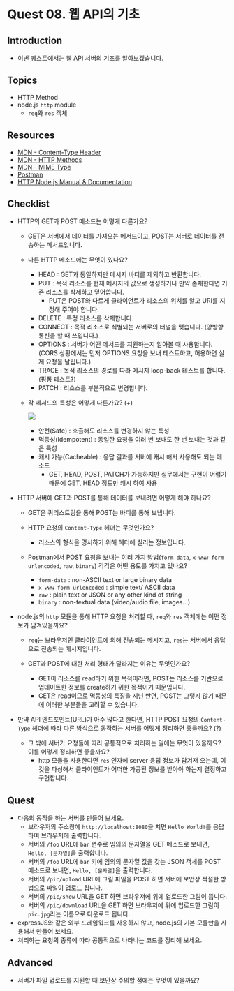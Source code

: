 # Quest 08. 웹 API의 기초

## Introduction

- 이번 퀘스트에서는 웹 API 서버의 기초를 알아보겠습니다.

## Topics

- HTTP Method
- node.js `http` module
  - `req`와 `res` 객체

## Resources

- [MDN - Content-Type Header](https://developer.mozilla.org/en-US/docs/Web/HTTP/Headers/Content-Type)
- [MDN - HTTP Methods](https://developer.mozilla.org/en-US/docs/Web/HTTP/Methods)
- [MDN - MIME Type](https://developer.mozilla.org/en-US/docs/Glossary/MIME_type)
- [Postman](https://chrome.google.com/webstore/detail/postman/fhbjgbiflinjbdggehcddcbncdddomop)
- [HTTP Node.js Manual & Documentation](https://nodejs.org/api/http.html)

## Checklist

- HTTP의 GET과 POST 메소드는 어떻게 다른가요?

  - GET은 서버에서 데이터를 가져오는 메서드이고, POST는 서버로 데이터를 전송하는 메서드입니다.

  - 다른 HTTP 메소드에는 무엇이 있나요?

    - HEAD : GET과 동일하지만 메시지 바디를 제외하고 반환합니다.
    - PUT : 목적 리소스를 현재 메시지의 값으로 생성하거나 만약 존재한다면 기존 리소스를 삭제하고 덮어씁니다.
      - PUT은 POST와 다르게 클라이언트가 리소스의 위치를 알고 URI를 지정해 주어야 합니다.
    - DELETE : 특정 리소스를 삭제합니다.
    - CONNECT : 목적 리소스로 식별되는 서버로의 터널을 맺습니다. (양방향 통신을 할 때 쓰입니다.)\_
    - OPTIONS : 서버가 어떤 메서드를 지원하는지 알아볼 때 사용합니다. (CORS 상황에서는 먼저 OPTIONS 요청을 보내 테스트하고, 허용하면 실제 요청을 날립니다.)
    - TRACE : 목적 리소스의 경로를 따라 메시지 loop-back 테스트를 합니다. (핑퐁 테스트?)
    - PATCH : 리소스를 부분적으로 변경합니다.

  - 각 메서드의 특성은 어떻게 다른가요? (+)

    ![](https://img1.daumcdn.net/thumb/R1280x0/?scode=mtistory2&fname=https%3A%2F%2Fblog.kakaocdn.net%2Fdn%2FUOvbt%2FbtqThZBXamz%2FhkX1UreuXMvecjv1YkEtdK%2Fimg.png)

    - 안전(Safe) : 호출해도 리소스를 변경하지 않는 특성
    - 멱등성(Idempotent) : 동일한 요청을 여러 번 보내도 한 번 보내는 것과 같은 특성
    - 캐시 가능(Cacheable) : 응답 결과를 서버에 캐시 해서 사용해도 되는 메소드
      - GET, HEAD, POST, PATCH가 가능하지만 실무에서는 구현이 어렵기 때문에 GET, HEAD 정도만 캐시 하여 사용

- HTTP 서버에 GET과 POST를 통해 데이터를 보내려면 어떻게 해야 하나요?

  - GET은 쿼리스트링을 통해 POST는 바디를 통해 보냅니다.

  - HTTP 요청의 `Content-Type` 헤더는 무엇인가요?

    - 리소스의 형식을 명시하기 위해 헤더에 실리는 정보입니다.

  - Postman에서 POST 요청을 보내는 여러 가지 방법(`form-data`, `x-www-form-urlencoded`, `raw`, `binary`) 각각은 어떤 용도를 가지고 있나요?
    - `form-data` : non-ASCII text or large binary data
    - `x-www-form-urlencoded` : simple text/ ASCII data
    - `raw` : plain text or JSON or any other kind of string
    - `binary` : non-textual data (video/audio file, images...)

- node.js의 `http` 모듈을 통해 HTTP 요청을 처리할 때, `req`와 `res` 객체에는 어떤 정보가 담겨있을까요?

  - `req`는 브라우저인 클라이언트에 의해 전송되는 메시지고, `res`는 서버에서 응답으로 전송되는 메시지입니다.

  - GET과 POST에 대한 처리 형태가 달라지는 이유는 무엇인가요?
    - GET이 리소스를 read하기 위한 목적이라면, POST는 리소스를 기반으로 업데이트한 정보를 create하기 위한 목적이기 때문입니다.
    - GET은 read이므로 멱등성의 특징을 지닌 반면, POST는 그렇지 않기 때문에 이러한 부분들을 고려할 수 있습니다.

- 만약 API 엔드포인트(URL)가 아주 많다고 한다면, HTTP POST 요청의 `Content-Type` 헤더에 따라 다른 방식으로 동작하는 서버를 어떻게 정리하면 좋을까요? (?)

  - 그 밖에 서버가 요청들에 따라 공통적으로 처리하는 일에는 무엇이 있을까요? 이를 어떻게 정리하면 좋을까요?
    - http 모듈을 사용한다면 `res` 인자에 server 응답 정보가 담겨져 오는데, 이것을 파싱해서 클라이언트가 어떠한 가공된 정보를 받아야 하는지 결정하고 구현합니다.

## Quest

- 다음의 동작을 하는 서버를 만들어 보세요.
  - 브라우저의 주소창에 `http://localhost:8080`을 치면 `Hello World!`를 응답하여 브라우저에 출력합니다.
  - 서버의 `/foo` URL에 `bar` 변수로 임의의 문자열을 GET 메소드로 보내면, `Hello, [문자열]`을 출력합니다.
  - 서버의 `/foo` URL에 `bar` 키에 임의의 문자열 값을 갖는 JSON 객체를 POST 메소드로 보내면, `Hello, [문자열]`을 출력합니다.
  - 서버의 `/pic/upload` URL에 그림 파일을 POST 하면 서버에 보안상 적절한 방법으로 파일이 업로드 됩니다.
  - 서버의 `/pic/show` URL을 GET 하면 브라우저에 위에 업로드한 그림이 뜹니다.
  - 서버의 `/pic/download` URL을 GET 하면 브라우저에 위에 업로드한 그림이 `pic.jpg`라는 이름으로 다운로드 됩니다.
- expressJS와 같은 외부 프레임워크를 사용하지 않고, node.js의 기본 모듈만을 사용해서 만들어 보세요.
- 처리하는 요청의 종류에 따라 공통적으로 나타나는 코드를 정리해 보세요.

## Advanced

- 서버가 파일 업로드를 지원할 때 보안상 주의할 점에는 무엇이 있을까요?
